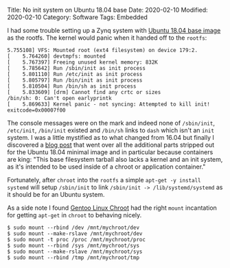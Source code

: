 Title: No init system on Ubuntu 18.04 base
Date: 2020-02-10
Modified: 2020-02-10
Category: Software
Tags: Embedded

I had some trouble setting up a Zynq system with [Ubuntu 18.04 base image](http://cdimage.ubuntu.com/ubuntu-base/releases/18.04.3/release/) as the rootfs. The kernel would panic when it handed off to the `rootfs`:
```
5.755108] VFS: Mounted root (ext4 filesystem) on device 179:2.
[    5.764260] devtmpfs: mounted
[    5.767397] Freeing unused kernel memory: 832K
[    5.785642] Run /sbin/init as init process
[    5.801110] Run /etc/init as init process
[    5.805797] Run /bin/init as init process
[    5.810504] Run /bin/sh as init process
[    5.833609] [drm] Cannot find any crtc or sizes
/bin/sh: 0: Can't open earlyprintk
[    5.869633] Kernel panic - not syncing: Attempted to kill init! exitcode=0x00007f00
```

The console messages were on the mark and indeed none of `/sbin/init`, `/etc/init`, `/bin/init` existed and `/bin/sh` links to `dash` which isn't an `init` system. I was a little mystified as to what changed from 16.04 but finally I discovered a [blog post](http://blog.dustinkirkland.com/2018/02/rfc-ubuntu-1804-lts-minimal-images.html) that went over all the additional parts stripped out for the Ubuntu 18.04 minimal image and in particular because containers are king: "This base filesystem tarball also lacks a kernel and an init system, as it's intended to be used inside of a chroot or application container." 

Fortunately, after `chroot` into the `rootfs` a simple `apt-get -y install systemd` will setup `/sbin/init` to link `/sbin/init -> /lib/systemd/systemd` as it should be for an Ubuntu system. 

As a side note I found [Gentoo Linux Chroot](https://wiki.gentoo.org/wiki/Chroot) had the right `mount` incantation for getting `apt-get` in `chroot` to behaving nicely.
```
$ sudo mount --rbind /dev /mnt/mychroot/dev
$ sudo mount --make-rslave /mnt/mychroot/dev
$ sudo mount -t proc /proc /mnt/mychroot/proc
$ sudo mount --rbind /sys /mnt/mychroot/sys
$ sudo mount --make-rslave /mnt/mychroot/sys
$ sudo mount --rbind /tmp /mnt/mychroot/tmp
```
